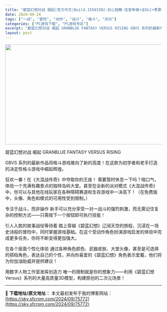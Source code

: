 ```yaml
---
title: "碧蓝幻想对战 崛起|官方中文|Build.15563392-剑心独舞-往昔争锋+全DLC+季票|解压即撸|"
date: 2024-09-24
tags: ["一战", "冒险", "动作", "战斗", "格斗", "派对"]
categories: ["PC游戏下载", "PC游戏专区"]
excerpt: "碧蓝幻想对战 崛起 GRANBLUE FANTASY VERSUS RISING GBVS 系列的最新作品将格斗游戏推向了新的高度！在这款为初学者和老手打造的决定性格斗游戏中崛起辉煌。 狂欢一番！在《大混战传奇》中夺取你的王座！ 需要暂时休息一下吗？喘口气，体验一个充满有趣景点的独特岛屿大堂。甚至在&hellip;"
layout: post
---
```


<img class="aligncenter size-full wp-image-75752" src="https://sky.sfcrom.com/wp-content/uploads/2024/09/2024092408464169.webp" alt="" width="570" height="321" />

碧蓝幻想对战 崛起 GRANBLUE FANTASY VERSUS RISING

GBVS 系列的最新作品将格斗游戏推向了新的高度！在这款为初学者和老手打造的决定性格斗游戏中崛起辉煌。

狂欢一番！在《大混战传奇》中夺取你的王座！
需要暂时休息一下吗？喘口气，体验一个充满有趣景点的独特岛屿大堂。甚至在全新的派对模式《大混战传奇》中，你可以与其他在线玩家在各种障碍赛道和生存游戏中一决高下！（在免费版中，头像、角色和模式的可用性受到限制。）

专注于战斗，而非操作
新手可以充分享受一对一战斗的强烈刺激，而无需记住复杂的控制方式——只需按下一个按钮即可执行技能！

引人入胜的故事战役等待着
踏上穿越《碧蓝幻想》辽阔天空的旅程，沉浸在一场史诗般的冒险中，同时掌握游戏基础。在这个受动作角色扮演游戏启发的体验中完成更多任务，你将不断变得更加强大。

在各个层面个性化体验
通过各种角色颜色、武器皮肤、大堂头像，甚至是可选择的搭档角色，表达自己的个性，并向你喜爱的《碧蓝幻想》角色表示爱戴，他们将为你加油助威并提供建议！

用数字人物工作室发挥创造力
唯一的限制就是你的想象力——利用《碧蓝幻想 Versus》系列的大量高质量3D模型，构建原创的二次元场景！

---
📖 **下载地址/原文地址：** 本文最初发布于我的博客网站：[https://sky.sfcrom.com/2024/09/75772](https://sky.sfcrom.com/2024/09/75772)
